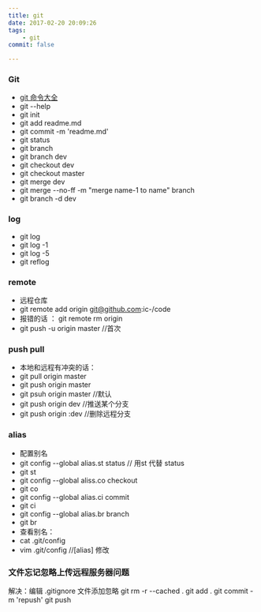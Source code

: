 ```yaml
---
title: git
date: 2017-02-20 20:09:26
tags: 
    - git
commit: false

---
```

### Git
- [git 命令大全](https://gist.github.com/guweigang/9848271)
- git --help
- git init
- git add readme.md
- git commit -m 'readme.md'
- git status
- git branch
- git branch dev
- git checkout dev
- git checkout master
- git merge dev
- git merge --no-ff -m "merge name-1 to name" branch
- git branch -d dev
<!--more-->

### log
- git log
- git log -1
- git log -5
- git reflog

### remote
- 远程仓库
- git remote add origin git@github.com:ic-/code
- 报错的话 ： git remote rm origin
- git push -u origin master //首次

### push pull 
- 本地和远程有冲突的话：
- git pull origin master
- git push origin master
- git psuh origin master //默认
- git push origin dev //推送某个分支
- git push origin :dev //删除远程分支

### alias
- 配置别名
- git config --global alias.st status // 用st 代替 status
- git st
- git config --global aliss.co checkout
- git co
- git config --global alias.ci commit
- git ci
- git config --global alias.br branch
- git br
- 查看别名：
- cat .git/config
- vim .git/config //[alias] 修改

### 文件忘记忽略上传远程服务器问题
解决：编辑 .gitignore 文件添加忽略
git rm -r --cached .
git add .
git commit -m 'repush'
git push